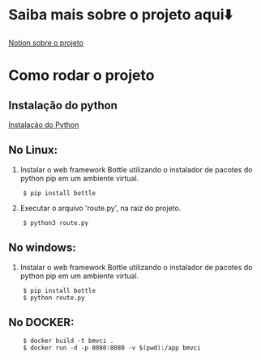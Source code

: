 # Saiba mais sobre o projeto aqui⬇️
[Notion sobre o projeto](https://giant-captain-22a.notion.site/Time-Wizard-161e9b38400e80d1bf11cf399c9a38ba)
<br>

# Como rodar o projeto
## Instalação do python
[Instalação do Python](https://www.python.org/downloads/)
## No Linux:
1. Instalar o web framework Bottle utilizando o instalador de pacotes do python pip em um ambiente virtual.
```console
    $ pip install bottle
```
2. Executar o arquivo 'route.py', na raiz do projeto.
```console
    $ python3 route.py
```
## No windows:
1. Instalar o web framework Bottle utilizando o instalador de pacotes do python pip em um ambiente virtual.
```console
    $ pip install bottle
    $ python route.py
```

## No DOCKER:
```console
    $ docker build -t bmvci .
    $ docker run -d -p 8080:8080 -v $(pwd):/app bmvci
```
